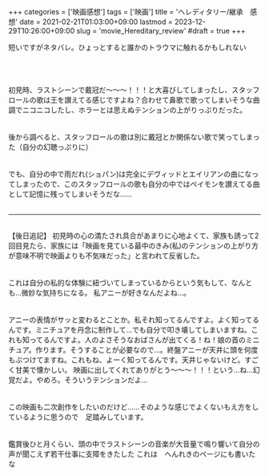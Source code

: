 +++
categories = ['映画感想']
tags = ['映画']
title = 'ヘレディタリー/継承　感想'
date = 2021-02-21T01:03:00+09:00
lastmod = 2023-12-29T10:26:00+09:00
slug = 'movie_Hereditary_review'
#draft = true
+++

短いですがネタバレ。ひょっとすると誰かのトラウマに触れるかもしれない
<!--more-->
<br>
<br>
<br>
初見時、ラストシーンで戴冠だ〜〜〜！！！と大喜びしてしまったし、スタッフロールの歌は王を讃えてる感じですよね？合わせて鼻歌で歌ってしまいそうな曲調でニコニコしたし、ホラーとは思えぬテンションの上がりっぷりだった。
<br>
<br>
<br>
後から調べると、スタッフロールの歌は別に戴冠とか関係ない歌で笑ってしまった（自分の幻聴っぷりに）
<br>
<br>
<br>
でも、自分の中で雨だれ(ショパン)は完全にデヴィッドとエイリアンの曲になってしまったので、このスタッフロールの歌も自分の中ではペイモンを讃えてる曲として記憶に残ってしまいそうだな……
<br>
<br>

***

<br>
【後日追記】
初見時の心の満たされ具合があまりに心地よくて、家族も誘って2回目見たら、家族には「映画を見ている最中のきみ(私)のテンションの上がり方が意味不明で映画よりも不気味だった」と言われて反省した。
<br>
<br>
<br>
これは自分の私的な体験に紐づいてしまっているからという気もして、なんとも…微妙な気持ちになる。
私アニーが好きなんだよね…。
<br>
<br>
<br>
アニーの表情がサッと変わるとことか。私それ知ってるんですよ。よく知ってるんです。ミニチュアを丹念に制作して…でも自分で叩き壊してしまいますね。これも知ってるんですよ。人のよさそうなおばさんが出てくる！ね！娘の首のミニチュア。作ります。そうすることが必要なので…。終盤アニーが天井に頭を何度もぶつけてますね。これもね、よーく知ってるんです。天井じゃないけど。すごく甘美で懐かしい。
映画に出してくれてありがとう～～～！！！という…ね…幻覚だよ。やめろ。そういうテンションだよ…
<br>
<br>
<br>
この映画も二次創作をしたいのだけど……そのような感じでよくないもえ方をしているように思うので　足踏みしています。
<br>
<br>
<br>
鑑賞後ひと月くらい、頭の中でラストシーンの音楽が大音量で鳴り響いて自分の声が聞こえず若干仕事に支障をきたした
これは　へんれきのページにも書いたな
<br>
